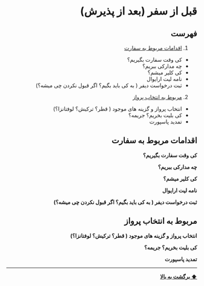 <div dir="rtl">


# قبل از سفر (بعد از پذیرش)

## فهرست
1. [اقدامات مربوط به سفارت](#اقدامات-مربوط-به-سفارت)
* کی وقت سفارت بگیریم؟
* چه مدارکی ببریم؟
* کی کلیر میشم؟
* نامه لیت ارایوال
* ثبت درخواست دیفر ( به کی باید بگیم؟ اگر قبول نکردن چی میشه؟)
2. [مربوط به انتخاب پرواز](#مربوط-به-انتخاب-پرواز)
* انتخاب پرواز و گزینه های موجود ( قطر؟ ترکیش؟ لوفتانزا؟)
* کی بلیت بخریم؟ جریمه؟
* تمدید پاسپورت


## اقدامات مربوط به سفارت

**کی وقت سفارت بگیریم؟**

**چه مدارکی ببریم؟**

**کی کلیر میشم؟**

**نامه لیت ارایوال**

**ثبت درخواست دیفر ( به کی باید بگیم؟ اگر قبول نکردن چی میشه؟)**




## مربوط به انتخاب پرواز

**انتخاب پرواز و گزینه های موجود ( قطر؟ ترکیش؟ لوفتانزا؟)**

**کی بلیت بخریم؟ جریمه؟**

**تمدید پاسپورت**


---
**[⬆ برگشت به بالا](#قبل-از-سفر-بعد-از-پذیرش)**
</div>